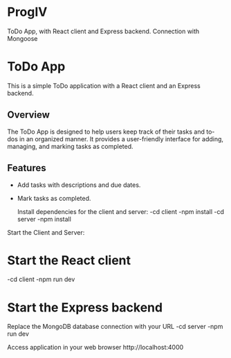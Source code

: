 # ProgIV
ToDo App, with React client and Express backend. Connection with Mongoose

# ToDo App

This is a simple ToDo application with a React client and an Express backend.

## Overview

The ToDo App is designed to help users keep track of their tasks and to-dos in an organized manner. It provides a user-friendly interface for adding, managing, and marking tasks as completed.

## Features

- Add tasks with descriptions and due dates.
- Mark tasks as completed.

  Install dependencies for the client and server:
-cd client
-npm install
-cd server
-npm install

Start the Client and Server:
# Start the React client
-cd client
-npm run dev


# Start the Express backend
Replace the MongoDB database connection with your URL <your-mongodb-uri>
-cd server
-npm run dev

Access application in your web browser
http://localhost:4000




  
